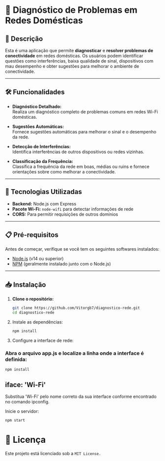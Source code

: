 # 🚀 Diagnóstico de Problemas em Redes Domésticas

## 📖 Descrição

Esta é uma aplicação que permite **diagnosticar** e **resolver problemas de conectividade** em redes domésticas. Os usuários podem identificar questões como interferências, baixa qualidade de sinal, dispositivos com mau desempenho e obter sugestões para melhorar o ambiente de conectividade.

---

## 🛠️ Funcionalidades

- **Diagnóstico Detalhado:**  
  Realiza um diagnóstico completo de problemas comuns em redes Wi-Fi domésticas.

- **Sugestões Automáticas:**  
  Fornece sugestões automáticas para melhorar o sinal e o desempenho da rede.

- **Detecção de Interferências:**  
  Identifica interferências de outros dispositivos ou redes vizinhas.

- **Classificação da Frequência:**  
  Classifica a frequência da rede em boas, médias ou ruins e fornece orientações sobre como melhorar a conectividade.

---

## 🧩 Tecnologias Utilizadas

- **Backend:** Node.js com Express
- **Pacote Wi-Fi:** `node-wifi` para detectar informações de rede
- **CORS:** Para permitir requisições de outros domínios

---

## 📋 Pré-requisitos

Antes de começar, verifique se você tem os seguintes softwares instalados:

- [Node.js](https://nodejs.org/) (v14 ou superior)
- [NPM](https://www.npmjs.com/get-npm) (geralmente instalado junto com o Node.js)

---

## 📥 Instalação

1. **Clone o repositório:**

   ```bash
   git clone https://github.com/Vitorgb7/diagnostico-rede.git
   cd diagnostico-rede
2. Instale as dependências:
    ```bash
   npm install
3. Configure a interface de rede:

### Abra o arquivo app.js e localize a linha onde a interface é definida:
    npm install

## iface: 'Wi-Fi'
Substitua 'Wi-Fi' pelo nome correto da sua interface conforme encontrado no comando ipconfig.

Inicie o servidor:

    npm start


# 📄 Licença
Este projeto está licenciado sob a `MIT License.`